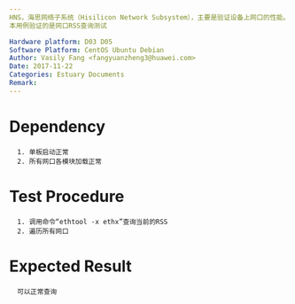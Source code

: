 ```yaml
---
HNS，海思网络子系统（Hisilicon Network Subsystem），主要是验证设备上网口的性能。
本用例验证的是网口RSS查询测试

Hardware platform: D03 D05  
Software Platform: CentOS Ubuntu Debian 
Author: Vasily Fang <fangyuanzheng3@huawei.com>  
Date: 2017-11-22
Categories: Estuary Documents  
Remark:
---
```


# Dependency
```
  1. 单板启动正常
  2. 所有网口各模块加载正常
```

# Test Procedure
```
  1. 调用命令“ethtool -x ethx”查询当前的RSS
  2. 遍历所有网口
```

# Expected Result
```
  可以正常查询
```
